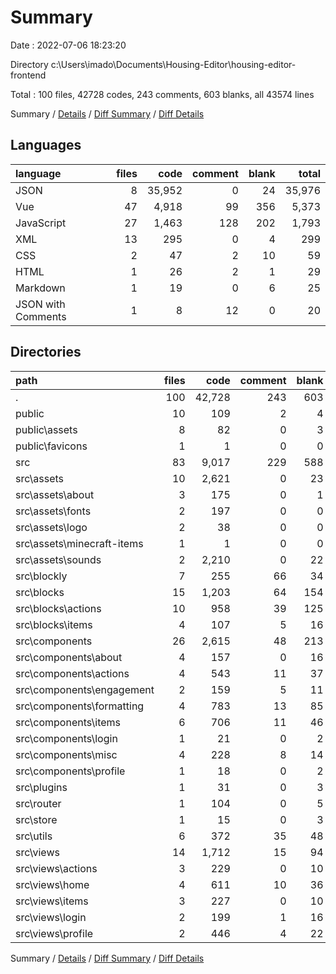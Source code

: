 # Summary

Date : 2022-07-06 18:23:20

Directory c:\\Users\\imado\\Documents\\Housing-Editor\\housing-editor-frontend

Total : 100 files,  42728 codes, 243 comments, 603 blanks, all 43574 lines

Summary / [Details](details.md) / [Diff Summary](diff.md) / [Diff Details](diff-details.md)

## Languages
| language | files | code | comment | blank | total |
| :--- | ---: | ---: | ---: | ---: | ---: |
| JSON | 8 | 35,952 | 0 | 24 | 35,976 |
| Vue | 47 | 4,918 | 99 | 356 | 5,373 |
| JavaScript | 27 | 1,463 | 128 | 202 | 1,793 |
| XML | 13 | 295 | 0 | 4 | 299 |
| CSS | 2 | 47 | 2 | 10 | 59 |
| HTML | 1 | 26 | 2 | 1 | 29 |
| Markdown | 1 | 19 | 0 | 6 | 25 |
| JSON with Comments | 1 | 8 | 12 | 0 | 20 |

## Directories
| path | files | code | comment | blank | total |
| :--- | ---: | ---: | ---: | ---: | ---: |
| . | 100 | 42,728 | 243 | 603 | 43,574 |
| public | 10 | 109 | 2 | 4 | 115 |
| public\\assets | 8 | 82 | 0 | 3 | 85 |
| public\\favicons | 1 | 1 | 0 | 0 | 1 |
| src | 83 | 9,017 | 229 | 588 | 9,834 |
| src\\assets | 10 | 2,621 | 0 | 23 | 2,644 |
| src\\assets\\about | 3 | 175 | 0 | 1 | 176 |
| src\\assets\\fonts | 2 | 197 | 0 | 0 | 197 |
| src\\assets\\logo | 2 | 38 | 0 | 0 | 38 |
| src\\assets\\minecraft-items | 1 | 1 | 0 | 0 | 1 |
| src\\assets\\sounds | 2 | 2,210 | 0 | 22 | 2,232 |
| src\\blockly | 7 | 255 | 66 | 34 | 355 |
| src\\blocks | 15 | 1,203 | 64 | 154 | 1,421 |
| src\\blocks\\actions | 10 | 958 | 39 | 125 | 1,122 |
| src\\blocks\\items | 4 | 107 | 5 | 16 | 128 |
| src\\components | 26 | 2,615 | 48 | 213 | 2,876 |
| src\\components\\about | 4 | 157 | 0 | 16 | 173 |
| src\\components\\actions | 4 | 543 | 11 | 37 | 591 |
| src\\components\\engagement | 2 | 159 | 5 | 11 | 175 |
| src\\components\\formatting | 4 | 783 | 13 | 85 | 881 |
| src\\components\\items | 6 | 706 | 11 | 46 | 763 |
| src\\components\\login | 1 | 21 | 0 | 2 | 23 |
| src\\components\\misc | 4 | 228 | 8 | 14 | 250 |
| src\\components\\profile | 1 | 18 | 0 | 2 | 20 |
| src\\plugins | 1 | 31 | 0 | 3 | 34 |
| src\\router | 1 | 104 | 0 | 5 | 109 |
| src\\store | 1 | 15 | 0 | 3 | 18 |
| src\\utils | 6 | 372 | 35 | 48 | 455 |
| src\\views | 14 | 1,712 | 15 | 94 | 1,821 |
| src\\views\\actions | 3 | 229 | 0 | 10 | 239 |
| src\\views\\home | 4 | 611 | 10 | 36 | 657 |
| src\\views\\items | 3 | 227 | 0 | 10 | 237 |
| src\\views\\login | 2 | 199 | 1 | 16 | 216 |
| src\\views\\profile | 2 | 446 | 4 | 22 | 472 |

Summary / [Details](details.md) / [Diff Summary](diff.md) / [Diff Details](diff-details.md)